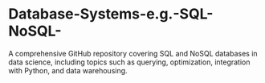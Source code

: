 # Database-Systems-e.g.-SQL-NoSQL-
A comprehensive GitHub repository covering SQL and NoSQL databases in data science, including topics such as querying, optimization, integration with Python, and data warehousing.
